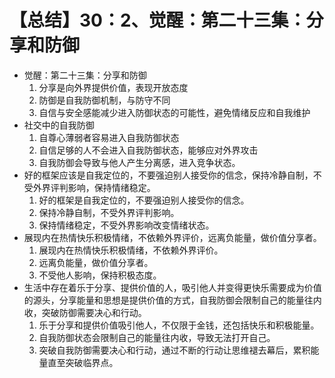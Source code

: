 # 【总结】30：2、觉醒：第二十三集：分享和防御

-   觉醒：第二十三集：分享和防御
    1.  分享是向外界提供价值，表现开放态度
    2.  防御是自我防御机制，与防守不同
    3.  自信与安全感能减少进入防御状态的可能性，避免情绪反应和自我维护
-   社交中的自我防御
    1.  自尊心薄弱者容易进入自我防御状态
    2.  自信足够的人不会进入自我防御状态，能够应对外界攻击
    3.  自我防御会导致与他人产生分离感，进入竞争状态。
-   好的框架应该是自我定位的，不要强迫别人接受你的信念，保持冷静自制，不受外界评判影响，保持情绪稳定。
    1.  好的框架是自我定位的，不要强迫别人接受你的信念。
    2.  保持冷静自制，不受外界评判影响。
    3.  保持情绪稳定，不受外界影响改变情绪状态。
-   展现内在热情快乐积极情绪，不依赖外界评价，远离负能量，做价值分享者。
    1.  展现内在热情快乐积极情绪，不依赖外界评价。
    2.  远离负能量，做价值分享者。
    3.  不受他人影响，保持积极态度。
-   生活中存在着乐于分享、提供价值的人，吸引他人并变得更快乐需要成为价值的源头，分享能量和思想是提供价值的方式，自我防御会限制自己的能量往内收，突破防御需要决心和行动。
    1.  乐于分享和提供价值吸引他人，不仅限于金钱，还包括快乐和积极能量。
    2.  自我防御状态会限制自己的能量往内收，导致无法打开自己。
    3.  突破自我防御需要决心和行动，通过不断的行动让思维褪去幕后，累积能量直至突破临界点。